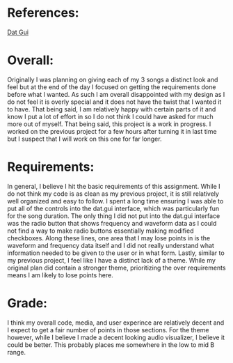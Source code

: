 # References:
[Dat Gui](https://github.com/dataarts/dat.gui)

# Overall:
Originally I was planning on giving each of my 3 songs a distinct look and feel but at the end of the day I focused on getting the requirements done before what I wanted. As such I am overall disappointed with my design as I do not feel it is overly special and it does not have the twist that I wanted it to have. That being said, I am relatively happy with certain parts of it and know I put a lot of effort in so I do not think I could have asked for much more out of myself. That being said, this project is a work in progress. I worked on the previous project for a few hours after turning it in last time but I suspect that I will work on this one for far longer.

# Requirements:
In general, I believe I hit the basic requirements of this assignment. While I do not think my code is as clean as my previous project, it is still relatively well organized and easy to follow. I spent a long time ensuring I was able to put all of the controls into the dat.gui interface, which was particularly fun for the song duration. The only thing I did not put into the dat.gui interface was the radio button that shows frequency and waveform data as I could not find a way to make radio buttons essentially making modified checkboxes. Along these lines, one area that I may lose points in is the waveform and frequency data itself and I did not really understand what information needed to be given to the user or in what form. Lastly, similar to my previous project, I feel like I have a distinct lack of a theme. While my original plan did contain a stronger theme, prioritizing the over requirements means I am likely to lose points here.

# Grade:
I think my overall code, media, and user experince are relatively decent and I expect to get a fair number of points in those sections. For the theme however, while I believe I made a decent looking audio visualizer, I believe it could be better. This probably places me somewhere in the low to mid B range.

